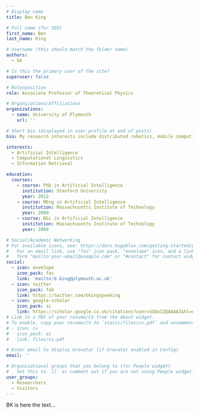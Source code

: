 ```yaml
---
# Display name
title: Ben King

# Full name (for SEO)
first_name: Ben
last_name: King

# Username (this should match the folder name)
authors:
  - bk

# Is this the primary user of the site?
superuser: false

# Role/position
role: Associate Professor of Theoretical Physics

# Organizations/Affiliations
organizations:
  - name: University of Plymouth
    url: ''

# Short bio (displayed in user profile at end of posts)
bio: My research interests include distributed robotics, mobile computing and programmable matter.

interests:
  - Artificial Intelligence
  - Computational Linguistics
  - Information Retrieval

education:
  courses:
    - course: PhD in Artificial Intelligence
      institution: Stanford University
      year: 2012
    - course: MEng in Artificial Intelligence
      institution: Massachusetts Institute of Technology
      year: 2009
    - course: BSc in Artificial Intelligence
      institution: Massachusetts Institute of Technology
      year: 2008

# Social/Academic Networking
# For available icons, see: https://docs.hugoblox.com/getting-started/page-builder/#icons
#   For an email link, use "fas" icon pack, "envelope" icon, and a link in the
#   form "mailto:your-email@example.com" or "#contact" for contact widget.
social:
  - icon: envelope
    icon_pack: fas
    link: 'mailto:b.king@plymouth.ac.uk'
  - icon: twitter
    icon_pack: fab
    link: https://twitter.com/bkingspeaking
  - icon: google-scholar
    icon_pack: ai
    link: https://scholar.google.co.uk/citations?user=SUUoIZQAAAAJ&hl=en
# Link to a PDF of your resume/CV from the About widget.
# To enable, copy your resume/CV to `static/files/cv.pdf` and uncomment the lines below.
# - icon: cv
#   icon_pack: ai
#   link: files/cv.pdf

# Enter email to display Gravatar (if Gravatar enabled in Config)
email: ''

# Organizational groups that you belong to (for People widget)
#   Set this to `[]` or comment out if you are not using People widget.
user_groups:
  - Researchers
  - Visitors
---
```


BK is here the text...